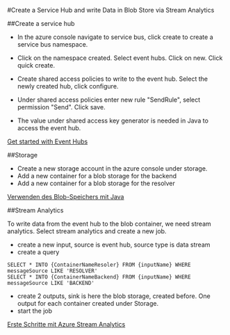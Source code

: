 #Create a Service Hub and write Data in Blob Store via Stream Analytics


##Create a service hub

- In the azure console navigate to service bus, click create to create a service bus namespace.

- Click on the namespace created. Select event hubs. Click on new. Click quick create.

- Create shared access policies to write to the event hub. Select the newly created hub, click configure.

- Under shared access policies enter new rule "SendRule", select permission "Send". Click save.

- The value under shared access key generator is needed in Java to access the event hub. 

[Get started with Event Hubs](https://azure.microsoft.com/en-us/documentation/articles/event-hubs-java-ephcs-getstarted/)



##Storage

- Create a new storage account in the azure console under storage. 
- Add a new container for a blob storage for the backend
- Add a new container for a blob storage for the resolver


[Verwenden des Blob-Speichers mit Java](https://azure.microsoft.com/de-de/documentation/articles/storage-java-how-to-use-blob-storage/)


##Stream Analytics

To write data from the event hub to the blob container, we need stream analytics. Select stream analytics and create a new job. 

- create a new input, source is event hub, source type is data stream
- create a query 



```
SELECT * INTO {ContainerNameResoler} FROM {inputName} WHERE messageSource LIKE 'RESOLVER'
SELECT * INTO {ContainerNameBackend} FROM {inputName} WHERE messageSource LIKE 'BACKEND'
```

- create 2 outputs, sink is here the blob storage, created before. One output for each container created under Storage.
- start the job

[Erste Schritte mit Azure Stream Analytics](https://azure.microsoft.com/de-de/documentation/articles/stream-analytics-get-started/)






